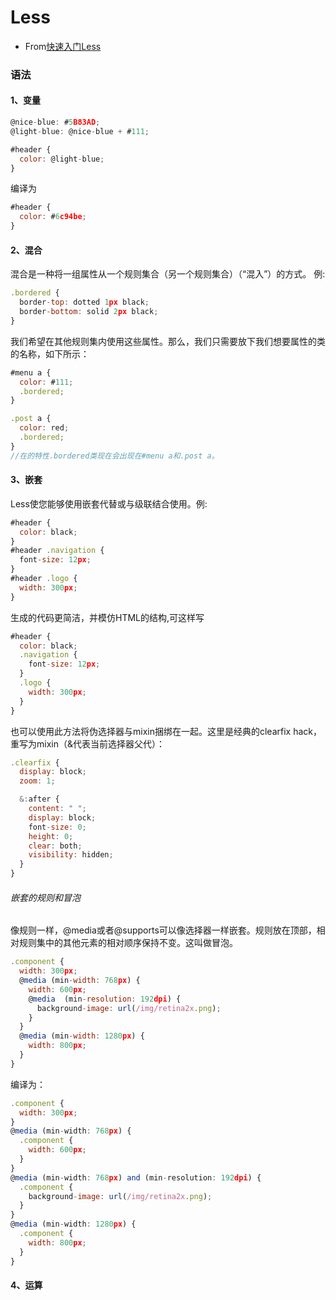 # Less
- From<a href="https://less.bootcss.com/" >快速入门Less</a>
### 语法
#### 1、变量
```javascript
@nice-blue: #5B83AD;
@light-blue: @nice-blue + #111;

#header {
  color: @light-blue;
}
```
编译为
```javascript
#header {
  color: #6c94be;
}
```
#### 2、混合
混合是一种将一组属性从一个规则集合（另一个规则集合）（“混入”）的方式。
例:
```javascript
.bordered {
  border-top: dotted 1px black;
  border-bottom: solid 2px black;
}
```
我们希望在其他规则集内使用这些属性。那么，我们只需要放下我们想要属性的类的名称，如下所示：
```javascript
#menu a {
  color: #111;
  .bordered;
}

.post a {
  color: red;
  .bordered;
}
//在的特性.bordered类现在会出现在#menu a和.post a。
```
#### 3、嵌套
Less使您能够使用嵌套代替或与级联结合使用。例:
```javascript
#header {
  color: black;
}
#header .navigation {
  font-size: 12px;
}
#header .logo {
  width: 300px;
}
```
生成的代码更简洁，并模仿HTML的结构,可这样写
```javascript
#header {
  color: black;
  .navigation {
    font-size: 12px;
  }
  .logo {
    width: 300px;
  }
}
```
也可以使用此方法将伪选择器与mixin捆绑在一起。这里是经典的clearfix hack，重写为mixin（&代表当前选择器父代）：
```javascript
.clearfix {
  display: block;
  zoom: 1;

  &:after {
    content: " ";
    display: block;
    font-size: 0;
    height: 0;
    clear: both;
    visibility: hidden;
  }
}
```
###### 嵌套的规则和冒泡
像规则一样，@media或者@supports可以像选择器一样嵌套。规则放在顶部，相对规则集中的其他元素的相对顺序保持不变。这叫做冒泡。
```javascript
.component {
  width: 300px;
  @media (min-width: 768px) {
    width: 600px;
    @media  (min-resolution: 192dpi) {
      background-image: url(/img/retina2x.png);
    }
  }
  @media (min-width: 1280px) {
    width: 800px;
  }
}
```
编译为：
```javascript
.component {
  width: 300px;
}
@media (min-width: 768px) {
  .component {
    width: 600px;
  }
}
@media (min-width: 768px) and (min-resolution: 192dpi) {
  .component {
    background-image: url(/img/retina2x.png);
  }
}
@media (min-width: 1280px) {
  .component {
    width: 800px;
  }
}
```
#### 4、运算
